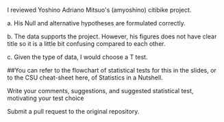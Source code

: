 I reviewed Yoshino Adriano Mitsuo's (amyoshino) citibike project.

a. His Null and alternative hypotheses are formulated correctly. 

b. The data supports the project. However, his figures does not have clear title so it is a little bit confusing compared to each other.

c. Given the type of data, I would choose a T test. 


##You can refer to the flowchart of statistical tests for this in the slides, or to the CSU cheat-sheet here, of Statistics in a Nutshell.

Write your comments, suggestions, and suggested statistical test, motivating your test choice

Submit a pull request to the original repository.

